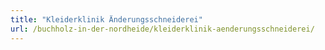 ```yaml
---
title: "Kleiderklinik Änderungsschneiderei"
url: /buchholz-in-der-nordheide/kleiderklinik-aenderungsschneiderei/
---
```

